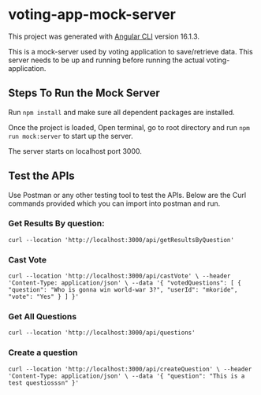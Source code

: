 # voting-app-mock-server

This project was generated with [Angular CLI](https://github.com/angular/angular-cli) version 16.1.3.

This is a mock-server used by voting application to save/retrieve data.
This server needs to be up and running before running the actual voting-application.

## Steps To Run the Mock Server

Run `npm install` and make sure all dependent packages are installed.

Once the project is loaded, Open terminal, go to root directory and run `npm run mock:server` to start up the server.

The server starts on localhost port 3000.

## Test the APIs

Use Postman or any other testing tool to test the APIs. Below are the Curl commands provided which you can import into postman and run.

### Get Results By question:
`curl --location 'http://localhost:3000/api/getResultsByQuestion'`

### Cast Vote
`curl --location 'http://localhost:3000/api/castVote' \
--header 'Content-Type: application/json' \
--data '{
    "votedQuestions": [
        {
            "question": "Who is gonna win world-war 3?",
            "userId": "mkoride",
            "vote": "Yes"
        }
    ]
}'`

### Get All Questions
`curl --location 'http://localhost:3000/api/questions'`

### Create a question
`curl --location 'http://localhost:3000/api/createQuestion' \
--header 'Content-Type: application/json' \
--data '{
    "question": "This is a test questiosssn"
}'`
